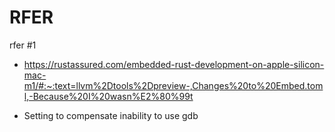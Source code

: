 # RFER 

rfer #1
- https://rustassured.com/embedded-rust-development-on-apple-silicon-mac-m1/#:~:text=llvm%2Dtools%2Dpreview-,Changes%20to%20Embed.toml,-Because%20I%20wasn%E2%80%99t

- Setting to compensate inability to use gdb